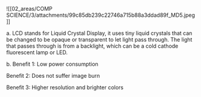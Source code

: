 ![[02_areas/COMP SCIENCE/3/attachments/99c85db239c22746a715b88a3ddad89f_MD5.jpeg]]

a. LCD stands for Liquid Crystal Display, it uses tiny liquid crystals that can be changed to be opaque or transparent to let light pass through. The light that passes through is from a backlight, which can be a cold cathode fluorescent lamp or LED.


b.
Benefit 1: Low power consumption

Benefit 2: Does not suffer image burn

Benefit 3: Higher resolution and brighter colors